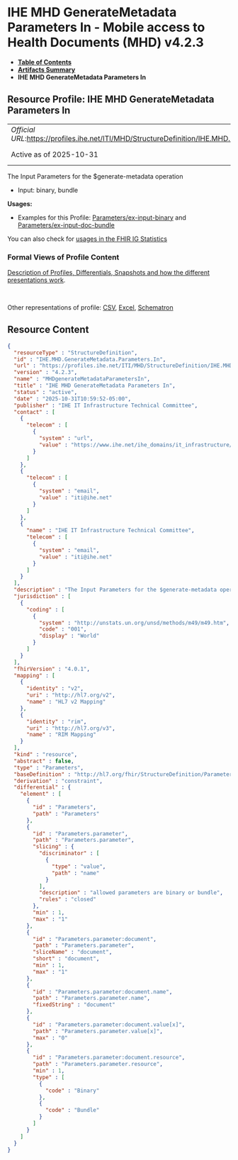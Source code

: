 # IHE MHD GenerateMetadata Parameters In - Mobile access to Health Documents (MHD) v4.2.3

* [**Table of Contents**](toc.md)
* [**Artifacts Summary**](artifacts.md)
* **IHE MHD GenerateMetadata Parameters In**

## Resource Profile: IHE MHD GenerateMetadata Parameters In 

| | |
| :--- | :--- |
| *Official URL*:https://profiles.ihe.net/ITI/MHD/StructureDefinition/IHE.MHD.GenerateMetadata.Parameters.In | *Version*:4.2.3 |
| Active as of 2025-10-31 | *Computable Name*:MHDgenerateMetadataParametersIn |

 
The Input Parameters for the $generate-metadata operation 
* Input: binary, bundle
 

**Usages:**

* Examples for this Profile: [Parameters/ex-input-binary](Parameters-ex-input-binary.md) and [Parameters/ex-input-doc-bundle](Parameters-ex-input-doc-bundle.md)

You can also check for [usages in the FHIR IG Statistics](https://packages2.fhir.org/xig/ihe.iti.mhd|current/StructureDefinition/IHE.MHD.GenerateMetadata.Parameters.In)

### Formal Views of Profile Content

 [Description of Profiles, Differentials, Snapshots and how the different presentations work](http://build.fhir.org/ig/FHIR/ig-guidance/readingIgs.html#structure-definitions). 

 

Other representations of profile: [CSV](StructureDefinition-IHE.MHD.GenerateMetadata.Parameters.In.csv), [Excel](StructureDefinition-IHE.MHD.GenerateMetadata.Parameters.In.xlsx), [Schematron](StructureDefinition-IHE.MHD.GenerateMetadata.Parameters.In.sch) 



## Resource Content

```json
{
  "resourceType" : "StructureDefinition",
  "id" : "IHE.MHD.GenerateMetadata.Parameters.In",
  "url" : "https://profiles.ihe.net/ITI/MHD/StructureDefinition/IHE.MHD.GenerateMetadata.Parameters.In",
  "version" : "4.2.3",
  "name" : "MHDgenerateMetadataParametersIn",
  "title" : "IHE MHD GenerateMetadata Parameters In",
  "status" : "active",
  "date" : "2025-10-31T10:59:52-05:00",
  "publisher" : "IHE IT Infrastructure Technical Committee",
  "contact" : [
    {
      "telecom" : [
        {
          "system" : "url",
          "value" : "https://www.ihe.net/ihe_domains/it_infrastructure/"
        }
      ]
    },
    {
      "telecom" : [
        {
          "system" : "email",
          "value" : "iti@ihe.net"
        }
      ]
    },
    {
      "name" : "IHE IT Infrastructure Technical Committee",
      "telecom" : [
        {
          "system" : "email",
          "value" : "iti@ihe.net"
        }
      ]
    }
  ],
  "description" : "The Input Parameters for the $generate-metadata operation\r\n- Input: binary, bundle",
  "jurisdiction" : [
    {
      "coding" : [
        {
          "system" : "http://unstats.un.org/unsd/methods/m49/m49.htm",
          "code" : "001",
          "display" : "World"
        }
      ]
    }
  ],
  "fhirVersion" : "4.0.1",
  "mapping" : [
    {
      "identity" : "v2",
      "uri" : "http://hl7.org/v2",
      "name" : "HL7 v2 Mapping"
    },
    {
      "identity" : "rim",
      "uri" : "http://hl7.org/v3",
      "name" : "RIM Mapping"
    }
  ],
  "kind" : "resource",
  "abstract" : false,
  "type" : "Parameters",
  "baseDefinition" : "http://hl7.org/fhir/StructureDefinition/Parameters",
  "derivation" : "constraint",
  "differential" : {
    "element" : [
      {
        "id" : "Parameters",
        "path" : "Parameters"
      },
      {
        "id" : "Parameters.parameter",
        "path" : "Parameters.parameter",
        "slicing" : {
          "discriminator" : [
            {
              "type" : "value",
              "path" : "name"
            }
          ],
          "description" : "allowed parameters are binary or bundle",
          "rules" : "closed"
        },
        "min" : 1,
        "max" : "1"
      },
      {
        "id" : "Parameters.parameter:document",
        "path" : "Parameters.parameter",
        "sliceName" : "document",
        "short" : "document",
        "min" : 1,
        "max" : "1"
      },
      {
        "id" : "Parameters.parameter:document.name",
        "path" : "Parameters.parameter.name",
        "fixedString" : "document"
      },
      {
        "id" : "Parameters.parameter:document.value[x]",
        "path" : "Parameters.parameter.value[x]",
        "max" : "0"
      },
      {
        "id" : "Parameters.parameter:document.resource",
        "path" : "Parameters.parameter.resource",
        "min" : 1,
        "type" : [
          {
            "code" : "Binary"
          },
          {
            "code" : "Bundle"
          }
        ]
      }
    ]
  }
}

```
